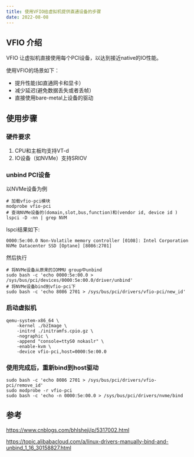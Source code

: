 ```yaml
---
title: 使用VFIO给虚拟机提供直通设备的步骤
date: 2022-08-08
---
```


## VFIO 介绍

VFIO 让虚拟机直接使用每个PCI设备，以达到接近native的IO性能。

使用VFIO的场景如下：

* 提升性能(如直通网卡和显卡）
* 减少延迟(避免数据丢失或者丢帧）
* 直接使用bare-metal上设备的驱动

## 使用步骤

### 硬件要求

1. CPU和主板均支持VT-d
2. IO设备（如NVMe）支持SRIOV

### unbind PCI设备

以NVMe设备为例


```
# 加载vfio-pci模块
modprobe vfio-pci
# 查询NVMe设备的(domain,slot,bus,function)和(vendor id, device id )
lspci -D -nn | grep NVM
```

lspci结果如下:

```
0000:5e:00.0 Non-Volatile memory controller [0108]: Intel Corporation NVMe Datacenter SSD [Optane] [8086:2701]
```

然后执行

```
# 将NVMe设备从原来的IOMMU group中unbind
sudo bash -c 'echo 0000:5e:00.0 > /sys/bus/pci/devices/0000:5e:00.0/driver/unbind'
# 将NVMe设备bind到vfio-pci下
sudo bash -c 'echo 8086 2701 > /sys/bus/pci/drivers/vfio-pci/new_id'
```

### 启动虚拟机

```
qemu-system-x86_64 \
    -kernel ./bzImage \
    -initrd ./initramfs.cpio.gz \
    -nographic \
    -append "console=ttyS0 nokaslr" \
    -enable-kvm \
    -device vfio-pci,host=0000:5e:00.0
```

### 使用完成后，重新bind到host驱动

```
sudo bash -c 'echo 8086 2701 > /sys/bus/pci/drivers/vfio-pci/remove_id'
sudo modprobe -r vfio-pci
sudo bash -c 'echo -n 0000:5e:00.0 > /sys/bus/pci/drivers/nvme/bind
```

## 参考

https://www.cnblogs.com/bhlsheji/p/5317002.html

https://topic.alibabacloud.com/a/linux-drivers-manually-bind-and-unbind_1_16_30158827.html
